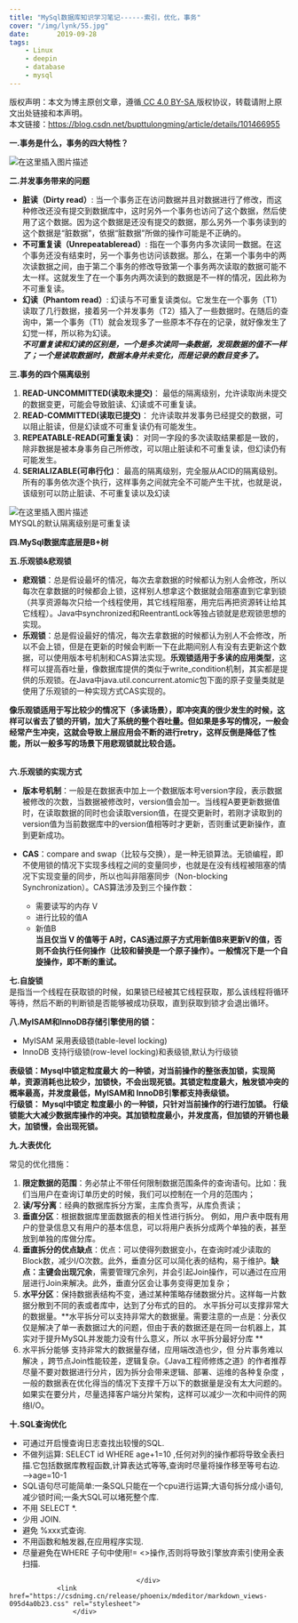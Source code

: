 ```yaml
---
title: "MySql数据库知识学习笔记------索引，优化，事务"
cover: "/img/lynk/55.jpg"
date:       2019-09-28
tags:
	- Linux
	- deepin
	- database
	- mysql
---
```

  
<div id="article_content" class="article_content clearfix">
                                                <div class="article-copyright">
                <span class="creativecommons">
                <a rel="license" href="http://creativecommons.org/licenses/by-sa/4.0/">
                    </a>
            <span>
                版权声明：本文为博主原创文章，遵循<a href="http://creativecommons.org/licenses/by-sa/4.0/" target="_blank" rel="noopener"> CC 4.0 BY-SA </a>版权协议，转载请附上原文出处链接和本声明。            </span>
               <div class="article-source-link2222">
                    本文链接：<a href="https://blog.csdn.net/bupttulongming/article/details/101466955">https://blog.csdn.net/bupttulongming/article/details/101466955</a>
                </div>
            </span>
                    </div>
                                                    <link rel="stylesheet" href="https://csdnimg.cn/release/phoenix/template/css/ck_htmledit_views-3019150162.css">
                                        <div id="content_views" class="markdown_views prism-atom-one-dark">
                    <!-- flowchart 箭头图标 勿删 -->
                    <svg xmlns="http://www.w3.org/2000/svg" style="display: none;">
                        <path stroke-linecap="round" d="M5,0 0,2.5 5,5z" id="raphael-marker-block" style="-webkit-tap-highlight-color: rgba(0, 0, 0, 0);"></path>
                    </svg>
                                            <p><strong>一.事务是什么，事务的四大特性？</strong></p>
<p><img src="https://img-blog.csdnimg.cn/2019092619334088.png?x-oss-process=image/watermark,type_ZmFuZ3poZW5naGVpdGk,shadow_10,text_aHR0cHM6Ly9ibG9nLmNzZG4ubmV0L2J1cHR0dWxvbmdtaW5n,size_16,color_FFFFFF,t_70" alt="在这里插入图片描述"></p>
<p><strong>二.并发事务带来的问题</strong></p>
<ul>
<li><strong>脏读（Dirty read）</strong>: 当一个事务正在访问数据并且对数据进行了修改，而这种修改还没有提交到数据库中，这时另外一个事务也访问了这个数据，然后使用了这个数据。因为这个数据是还没有提交的数据，那么另外一个事务读到的这个数据是“脏数据”，依据“脏数据”所做的操作可能是不正确的。</li>
<li><strong>不可重复读（Unrepeatableread）</strong>: 指在一个事务内多次读同一数据。在这个事务还没有结束时，另一个事务也访问该数据。那么，在第一个事务中的两次读数据之间，由于第二个事务的修改导致第一个事务两次读取的数据可能不太一样。这就发生了在一个事务内两次读到的数据是不一样的情况，因此称为不可重复读。</li>
<li><strong>幻读（Phantom read）</strong>: 幻读与不可重复读类似。它发生在一个事务（T1）读取了几行数据，接着另一个并发事务（T2）插入了一些数据时。在随后的查询中，第一个事务（T1）就会发现多了一些原本不存在的记录，就好像发生了幻觉一样，所以称为幻读。<br>
<em><strong>不可重复读和幻读的区别是，一个是多次读同一条数据，发现数据的值不一样了；一个是读取数据时，数据本身并未变化，而是记录的数目变多了。</strong></em></li>
</ul>
<p><strong>三.事务的四个隔离级别</strong></p>
<ol>
<li><strong>READ-UNCOMMITTED(读取未提交)</strong>： 最低的隔离级别，允许读取尚未提交的数据变更，可能会导致脏读、幻读或不可重复读。</li>
<li><strong>READ-COMMITTED(读取已提交)</strong>： 允许读取并发事务已经提交的数据，可以阻止脏读，但是幻读或不可重复读仍有可能发生。</li>
<li><strong>REPEATABLE-READ(可重复读)</strong>： 对同一字段的多次读取结果都是一致的，除非数据是被本身事务自己所修改，可以阻止脏读和不可重复读，但幻读仍有可能发生。</li>
<li><strong>SERIALIZABLE(可串行化)</strong>： 最高的隔离级别，完全服从ACID的隔离级别。所有的事务依次逐个执行，这样事务之间就完全不可能产生干扰，也就是说，该级别可以防止脏读、不可重复读以及幻读</li>
</ol>
<p><img src="https://img-blog.csdnimg.cn/20190926193705742.png?x-oss-process=image/watermark,type_ZmFuZ3poZW5naGVpdGk,shadow_10,text_aHR0cHM6Ly9ibG9nLmNzZG4ubmV0L2J1cHR0dWxvbmdtaW5n,size_16,color_FFFFFF,t_70" alt="在这里插入图片描述"><br>
MYSQL的默认隔离级别是可重复读</p>
<p><strong>四.MySql数据库底层是B+树</strong></p>
<p><strong>五.乐观锁&amp;悲观锁</strong></p>
<ul>
<li><strong>悲观锁</strong>：总是假设最坏的情况，每次去拿数据的时候都认为别人会修改，所以每次在拿数据的时候都会上锁，这样别人想拿这个数据就会阻塞直到它拿到锁（共享资源每次只给一个线程使用，其它线程阻塞，用完后再把资源转让给其它线程）。Java中synchronized和ReentrantLock等独占锁就是悲观锁思想的实现。</li>
<li><strong>乐观锁</strong>：总是假设最好的情况，每次去拿数据的时候都认为别人不会修改，所以不会上锁，但是在更新的时候会判断一下在此期间别人有没有去更新这个数据，可以使用版本号机制和CAS算法实现。<strong>乐观锁适用于多读的应用类型</strong>，这样可以提高吞吐量，像数据库提供的类似于write_condition机制，其实都是提供的乐观锁。在Java中java.util.concurrent.atomic包下面的原子变量类就是使用了乐观锁的一种实现方式CAS实现的。</li>
</ul>
<p><strong>像乐观锁适用于写比较少的情况下（多读场景），即冲突真的很少发生的时候，这样可以省去了锁的开销，加大了系统的整个吞吐量。但如果是多写的情况，一般会经常产生冲突，这就会导致上层应用会不断的进行retry，这样反倒是降低了性能，所以一般多写的场景下用悲观锁就比较合适。</strong><br>
<br></p>
<p><strong>六.乐观锁的实现方式</strong></p>
<ul>
<li>
<p><strong>版本号机制</strong>：一般是在数据表中加上一个数据版本号version字段，表示数据被修改的次数，当数据被修改时，version值会加一。当线程A要更新数据值时，在读取数据的同时也会读取version值，在提交更新时，若刚才读取到的version值为当前数据库中的version值相等时才更新，否则重试更新操作，直到更新成功。</p>
</li>
<li>
<p><strong>CAS</strong>：compare and swap（比较与交换），是一种无锁算法。无锁编程，即不使用锁的情况下实现多线程之间的变量同步，也就是在没有线程被阻塞的情况下实现变量的同步，所以也叫非阻塞同步（Non-blocking Synchronization）。CAS算法涉及到三个操作数：</p>
<ul>
<li>需要读写的内存 V</li>
<li>进行比较的值A</li>
<li>新值B<br>
<strong>当且仅当 V 的值等于 A时，CAS通过原子方式用新值B来更新V的值，否则不会执行任何操作（比较和替换是一个原子操作）。一般情况下是一个自旋操作，即不断的重试。</strong></li>
</ul>
</li>
</ul>
<p><strong>七.自旋锁</strong><br>
是指当一个线程在获取锁的时候，如果锁已经被其它线程获取，那么该线程将循环等待，然后不断的判断锁是否能够被成功获取，直到获取到锁才会退出循环。</p>
<p><strong>八.MyISAM和InnoDB存储引擎使用的锁：</strong></p>
<ul>
<li>MyISAM 采用表级锁(table-level locking)</li>
<li>InnoDB 支持行级锁(row-level locking)和表级锁,默认为行级锁</li>
</ul>
<p><strong>表级锁：Mysql中锁定粒度最大 的一种锁，对当前操作的整张表加锁，实现简单，资源消耗也比较少，加锁快，不会出现死锁。其锁定粒度最大，触发锁冲突的概率最高，并发度最低，MyISAM和 InnoDB引擎都支持表级锁。</strong><br>
<strong>行级锁： Mysql中锁定 粒度最小 的一种锁，只针对当前操作的行进行加锁。 行级锁能大大减少数据库操作的冲突。其加锁粒度最小，并发度高，但加锁的开销也最大，加锁慢，会出现死锁。</strong></p>
<p><strong>九.大表优化</strong></p>
<p>常见的优化措施：</p>
<ol>
<li><strong>限定数据的范围</strong>：务必禁止不带任何限制数据范围条件的查询语句。比如：我们当用户在查询订单历史的时候，我们可以控制在一个月的范围内；</li>
<li><strong>读/写分离</strong>：经典的数据库拆分方案，主库负责写，从库负责读；</li>
<li><strong>垂直分区</strong>：根据数据库里面数据表的相关性进行拆分。 例如，用户表中既有用户的登录信息又有用户的基本信息，可以将用户表拆分成两个单独的表，甚至放到单独的库做分库。</li>
<li><strong>垂直拆分的优点缺点</strong>：优点：可以使得列数据变小，在查询时减少读取的Block数，减少I/O次数。此外，垂直分区可以简化表的结构，易于维护。<strong>缺点：主键会出现冗余</strong>，需要管理冗余列，并会引起Join操作，可以通过在应用层进行Join来解决。此外，垂直分区会让事务变得更加复杂；</li>
<li><strong>水平分区</strong>：保持数据表结构不变，通过某种策略存储数据分片。这样每一片数据分散到不同的表或者库中，达到了分布式的目的。 水平拆分可以支撑非常大的数据量。**水平拆分可以支持非常大的数据量。需要注意的一点是：分表仅仅是解决了单一表数据过大的问题，但由于表的数据还是在同一台机器上，其实对于提升MySQL并发能力没有什么意义，所以 水平拆分最好分库 **</li>
<li>水平拆分能够 支持非常大的数据量存储，应用端改造也少，但 分片事务难以解决 ，跨节点Join性能较差，逻辑复杂。《Java工程师修炼之道》的作者推荐 尽量不要对数据进行分片，因为拆分会带来逻辑、部署、运维的各种复杂度 ，一般的数据表在优化得当的情况下支撑千万以下的数据量是没有太大问题的。如果实在要分片，尽量选择客户端分片架构，这样可以减少一次和中间件的网络I/O。</li>
</ol>
<p><strong>十.SQL查询优化</strong></p>
<ul>
<li>可通过开启慢查询日志查找出较慢的SQL.</li>
<li>不做列运算: SELECT id WHERE age+1=10 ,任何对列的操作都将导致全表扫描.它包括数据库教程函数,计算表达式等等,查询时尽量将操作移至等号右边. —&gt;age=10-1</li>
<li>SQL语句尽可能简单:一条SQL只能在一个cpu进行运算;大语句拆分成小语句,减少锁时间;一条大SQL可以堵死整个库.</li>
<li>不用 SELECT *.</li>
<li>少用 JOIN.</li>
<li>避免 %xxx式查询.</li>
<li>不用函数和触发器,在应用程序实现.</li>
<li>尽量避免在WHERE 子句中使用!= &lt;&gt;操作,否则将导致引擎放弃索引使用全表扫描.</li>
</ul>

                                    </div>
                <link href="https://csdnimg.cn/release/phoenix/mdeditor/markdown_views-095d4a0b23.css" rel="stylesheet">
                    </div>
